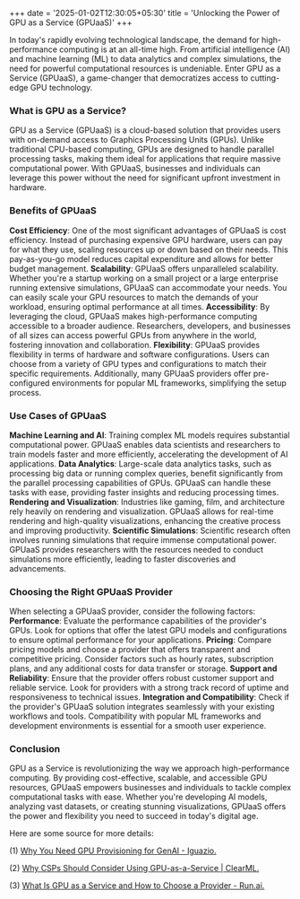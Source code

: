+++
date = '2025-01-02T12:30:05+05:30'
title = 'Unlocking the Power of GPU as a Service (GPUaaS)'
+++

In today's rapidly evolving technological landscape, the demand for high-performance computing is at an all-time high. From artificial intelligence (AI) and machine learning (ML) to data analytics and complex simulations, the need for powerful computational resources is undeniable. Enter GPU as a Service (GPUaaS), a game-changer that democratizes access to cutting-edge GPU technology.

### What is GPU as a Service?
GPU as a Service (GPUaaS) is a cloud-based solution that provides users with on-demand access to Graphics Processing Units (GPUs). Unlike traditional CPU-based computing, GPUs are designed to handle parallel processing tasks, making them ideal for applications that require massive computational power. With GPUaaS, businesses and individuals can leverage this power without the need for significant upfront investment in hardware.

### Benefits of GPUaaS
**Cost Efficiency**: One of the most significant advantages of GPUaaS is cost efficiency. Instead of purchasing expensive GPU hardware, users can pay for what they use, scaling resources up or down based on their needs. This pay-as-you-go model reduces capital expenditure and allows for better budget management.
**Scalability**: GPUaaS offers unparalleled scalability. Whether you're a startup working on a small project or a large enterprise running extensive simulations, GPUaaS can accommodate your needs. You can easily scale your GPU resources to match the demands of your workload, ensuring optimal performance at all times.
**Accessibility**: By leveraging the cloud, GPUaaS makes high-performance computing accessible to a broader audience. Researchers, developers, and businesses of all sizes can access powerful GPUs from anywhere in the world, fostering innovation and collaboration.
**Flexibility**: GPUaaS provides flexibility in terms of hardware and software configurations. Users can choose from a variety of GPU types and configurations to match their specific requirements. Additionally, many GPUaaS providers offer pre-configured environments for popular ML frameworks, simplifying the setup process.

### Use Cases of GPUaaS
**Machine Learning and AI**: Training complex ML models requires substantial computational power. GPUaaS enables data scientists and researchers to train models faster and more efficiently, accelerating the development of AI applications.
**Data Analytics**: Large-scale data analytics tasks, such as processing big data or running complex queries, benefit significantly from the parallel processing capabilities of GPUs. GPUaaS can handle these tasks with ease, providing faster insights and reducing processing times.
**Rendering and Visualization**: Industries like gaming, film, and architecture rely heavily on rendering and visualization. GPUaaS allows for real-time rendering and high-quality visualizations, enhancing the creative process and improving productivity.
**Scientific Simulations**: Scientific research often involves running simulations that require immense computational power. GPUaaS provides researchers with the resources needed to conduct simulations more efficiently, leading to faster discoveries and advancements.

### Choosing the Right GPUaaS Provider
When selecting a GPUaaS provider, consider the following factors:
**Performance**: Evaluate the performance capabilities of the provider's GPUs. Look for options that offer the latest GPU models and configurations to ensure optimal performance for your applications.
**Pricing**: Compare pricing models and choose a provider that offers transparent and competitive pricing. Consider factors such as hourly rates, subscription plans, and any additional costs for data transfer or storage.
**Support and Reliability**: Ensure that the provider offers robust customer support and reliable service. Look for providers with a strong track record of uptime and responsiveness to technical issues.
**Integration and Compatibility**: Check if the provider's GPUaaS solution integrates seamlessly with your existing workflows and tools. Compatibility with popular ML frameworks and development environments is essential for a smooth user experience.

### Conclusion
GPU as a Service is revolutionizing the way we approach high-performance computing. By providing cost-effective, scalable, and accessible GPU resources, GPUaaS empowers businesses and individuals to tackle complex computational tasks with ease. Whether you're developing AI models, analyzing vast datasets, or creating stunning visualizations, GPUaaS offers the power and flexibility you need to succeed in today's digital age.


Here are some source for more details:

(1) [Why You Need GPU Provisioning for GenAI - Iguazio.](https://www.iguazio.com/blog/why-you-need-gpu-as-a-service-for-genai/.)

(2) [Why CSPs Should Consider Using GPU-as-a-Service | ClearML.](https://clear.ml/blog/why-csps-should-consider-using-gpu-as-a-service.)

(3) [What Is GPU as a Service and How to Choose a Provider - Run.ai.](https://www.run.ai/guides/machine-learning-in-the-cloud/gpu-as-a-service.)